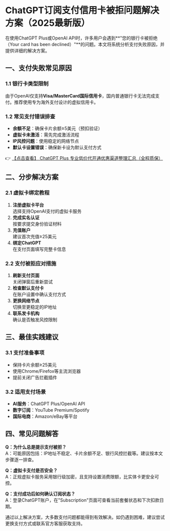 # ChatGPT订阅支付信用卡被拒问题解决方案（2025最新版）

在使用ChatGPT Plus或OpenAI API时，许多用户会遇到**"您的银行卡被拒绝（Your card has been declined）"**的问题。本文将系统分析支付失败原因，并提供详细的解决方案。

## 一、支付失败常见原因

### 1.1 银行卡类型限制
由于OpenAI仅支持**Visa/MasterCard国际信用卡**，国内普通银行卡无法完成支付。推荐使用专为海外支付设计的虚拟信用卡。

### 1.2 常见支付错误排查
- **余额不足**：确保卡片余额≥5美元（预扣验证）
- **虚拟卡未激活**：需先完成激活流程
- **IP风控问题**：使用稳定的网络节点
- **默认卡设置错误**：确保新卡设为默认支付方式

👉 [【点击查看】 ChatGPT Plus 专业低价代开通优惠渠道整理汇总（全程质保）](https://bit.ly/DaiKai)

## 二、分步解决方案

### 2.1 虚拟卡绑定教程
1. **注册虚拟卡平台**  
   选择支持OpenAI支付的虚拟卡服务
2. **完成实名认证**  
   按要求提交身份验证材料
3. **充值账户**  
   建议首次充值≥25美元
4. **绑定ChatGPT**  
   在支付页面填写完整卡信息

### 2.2 支付被拒应对措施
1. **刷新支付页面**  
   关闭弹窗后重新尝试
2. **检查默认支付卡**  
   在账户设置中确认支付方式
3. **更换网络节点**  
   切换至更稳定的IP地址
4. **联系发卡机构**  
   确认是否触发风控限制

## 三、最佳实践建议

### 3.1 支付准备事项
- 保持卡片余额≥25美元
- 使用Chrome/Firefox等主流浏览器
- 提前关闭广告拦截插件

### 3.2 适用支付场景
- **AI服务**：ChatGPT Plus/OpenAI API
- **数字订阅**：YouTube Premium/Spotify
- **国际电商**：Amazon/eBay等平台

## 四、常见问题解答

**Q：为什么总是提示支付被拒？**  
A：可能原因包括：IP地址不稳定、卡片余额不足、银行风控拦截等。建议按本文步骤逐一排查。

**Q：虚拟卡支付是否安全？**  
A：正规虚拟卡服务采用银行级加密，且支持设置消费限额，比实体卡更安全可控。

**Q：支付成功后如何确认订阅状态？**  
A：登录ChatGPT账户，在"Subscription"页面可查看当前套餐状态和下次扣款日期。

通过以上解决方案，大多数支付问题都能得到有效解决。如仍遇到困难，建议尝试更换支付方式或联系官方客服获取支持。